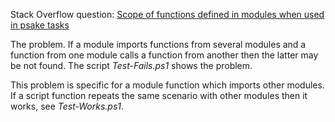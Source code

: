 
[1]: http://stackoverflow.com/questions/25033346/scope-of-functions-defined-in-modules-when-used-in-psake-tasks

Stack Overflow question: [Scope of functions defined in modules when used in psake tasks][1]

The problem. If a module imports functions from several modules and a function
from one module calls a function from another then the latter may be not found.
The script *Test-Fails.ps1* shows the problem.

This problem is specific for a module function which imports other modules. If
a script function repeats the same scenario with other modules then it works,
see *Test-Works.ps1*.
